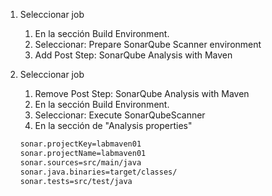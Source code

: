 1. Seleccionar job
    1. En la sección Build Environment.
    1. Seleccionar: Prepare SonarQube Scanner environment
    1. Add Post Step: SonarQube Analysis with Maven

1. Seleccionar job
    1. Remove Post Step: SonarQube Analysis with Maven
    1. En la sección Build Environment.
    1. Seleccionar: Execute SonarQubeScanner
    1. En la sección de "Analysis properties"
    ```bash
    sonar.projectKey=labmaven01
    sonar.projectName=labmaven01
    sonar.sources=src/main/java
    sonar.java.binaries=target/classes/
    sonar.tests=src/test/java
    ```    